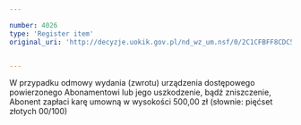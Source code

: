 ```yaml
---

number: 4026
type: 'Register item'
original_uri: 'http://decyzje.uokik.gov.pl/nd_wz_um.nsf/0/2C1CFBFF8CDC5640C1257AB800341BE3?OpenDocument'


---
```


W przypadku odmowy wydania (zwrotu) urządzenia dostępowego powierzonego Abonamentowi lub jego uszkodzenie, bądź zniszczenie, Abonent zapłaci karę umowną w wysokości 500,00 zł (słownie: pięćset złotych 00/100)
